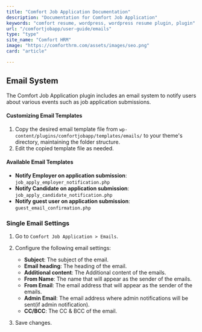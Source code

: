 ```yaml
---
title: "Comfort Job Application Documentation"
description: "Documentation for Comfort Job Application"
keywords: "comfort resume, wordpress, wordpress resume plugin, plugin"
url: "/comfortjobapp/user-guide/emails"
type: "type"
site_name: "Comfort HRM"
image: "https://comforthrm.com/assets/images/seo.png"
card: "article"

---
```


## Email System

The Comfort Job Application plugin includes an email system to notify users about various events such as job application submissions.

#### Customizing Email Templates

1. Copy the desired email template file from `wp-content/plugins/comfortjobapp/templates/emails/` to your theme's directory, maintaining the folder structure.
2. Edit the copied template file as needed.

#### Available Email Templates
- **Notify Employer on application submission**: `job_apply_employer_notification.php`
- **Notify Candidate on application submission**: `job_apply_candidate_notification.php`
- **Notify guest user on application submission**: `guest_email_confirmation.php`

### Single Email Settings

1. Go to `Comfort Job Application > Emails`.
2. Configure the following email settings:

   - **Subject**: The subject of the email.
   - **Email heading**: The heading of the email.
   - **Additional content**: The Additional content of the emails.
   - **From Name**: The name that will appear as the sender of the emails.
   - **From Email**: The email address that will appear as the sender of the emails.
   - **Admin Email**: The email address where admin notifications will be sent(if admin notification).
   - **CC/BCC**: The CC & BCC of the email.

3. Save changes.

